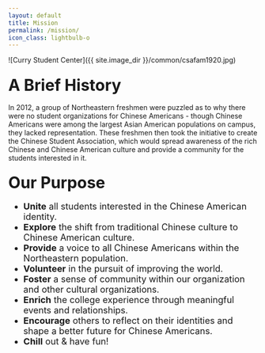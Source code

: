 ```yaml
---
layout: default
title: Mission
permalink: /mission/
icon_class: lightbulb-o
---
```


<span class="image featured">
![Curry Student Center]({{ site.image_dir }}/common/csafam1920.jpg)
</span>

### <font size = 6> **A Brief History** </font>
In 2012, a group of Northeastern freshmen were puzzled as to why there were no student organizations for Chinese Americans - though Chinese Americans were among the largest Asian American populations on campus, they lacked representation. These freshmen then took the initiative to create the Chinese Student Association, which would spread awareness of the rich Chinese and Chinese American culture and provide a community for the students interested in it.

### <font size = 6> **Our Purpose** </font><font size= 4>
  - **Unite** all students interested in the Chinese American identity.
  - **Explore** the shift from traditional Chinese culture to Chinese American culture.
  - **Provide** a voice to all Chinese Americans within the Northeastern population.
  - **Volunteer** in the pursuit of improving the world.
  - **Foster** a sense of community within our organization and other cultural organizations.
  - **Enrich** the college experience through meaningful events and relationships.
  - **Encourage** others to reflect on their identities and shape a better future for Chinese Americans.
  - **Chill** out & have fun!
  </font>

